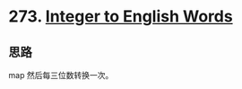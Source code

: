 # 273. [Integer to English Words](https://leetcode.com/problems/integer-to-english-words/)

## 思路

map 然后每三位数转换一次。
